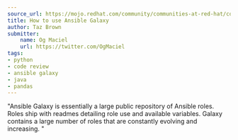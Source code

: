 ```yaml
---
source_url: https://mojo.redhat.com/community/communities-at-red-hat/communities-of-practice-operations/giveback-ninja-program/dashboard/blog/2019/09/23/how-to-use-ansible-galaxy?et=watches.email.blog
title: How to use Ansible Galaxy
author: Taz Brown
submitter:
    name: Og Maciel
    url: https://twitter.com/OgMaciel
tags:
- python
- code review
- ansible galaxy
- java
- pandas
---
```


"Ansible Galaxy is essentially a large public repository of Ansible roles. Roles ship with readmes detailing role use and available variables. Galaxy contains a large number of roles that are constantly evolving and increasing. " 

